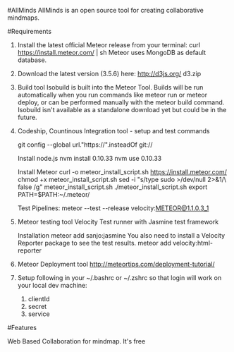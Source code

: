 #AllMinds
AllMinds is an open source tool for creating collaborative mindmaps.


#Requirements

1) Install the latest official Meteor release from your terminal:
	curl https://install.meteor.com/ | sh
	Meteor uses MongoDB as default database.

2) Download the latest version (3.5.6) here:
	http://d3js.org/
	d3.zip

3) Build tool
   Isobuild is built into the Meteor Tool. Builds will be run automatically when you run commands like meteor run or meteor deploy, or can be performed manually with the meteor build command. Isobuild isn't available as a standalone download yet but could be in the future.

 4) Codeship, Countinous Integration tool - setup and test commands
	
	git config --global url."https://".insteadOf git://
	
	Install node.js
	nvm install 0.10.33
	nvm use 0.10.33

	Install Meteor
	curl -o meteor_install_script.sh https://install.meteor.com/
	chmod +x meteor_install_script.sh
	sed -i "s/type sudo >\/dev\/null 2>&1/\ false /g" meteor_install_script.sh
	./meteor_install_script.sh
	export PATH=$PATH:~/.meteor/

	Test Pipelines:
	meteor --test --release velocity:METEOR@1.1.0.3_1

5) Meteor testing tool 
	Velocity Test runner with Jasmine test framework

	Installation
	meteor add sanjo:jasmine
	You also need to install a Velocity Reporter package to see the test results.
	meteor add velocity:html-reporter 

6) Meteor Deployment tool
   http://meteortips.com/deployment-tutorial/

7) Setup following in your ~/.bashrc or ~/.zshrc so that login will work on your local dev machine: 
	1. clientId
	2. secret 
	3. service
	
#Features

Web Based Collaboration for mindmap.
It's free



